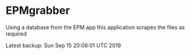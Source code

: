 # EPMgrabber
Using a database from the EPM app this application scrapes the files as required


Latest backup: Sun Sep 15 20:06:01 UTC 2019
